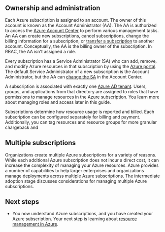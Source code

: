 


## Ownership and administration

Each Azure subscription is assigned to an account. The owner of this account is known as the Account Administrator (AA). The AA is authorized to access the [Azure Account Center][azure-account-center] to perform various management tasks. An AA can create new subscriptions, cancel subscriptions, change the billing information for a subscription, or [transfer a subscription][azure-transfer-subscription] to another account. Conceptually, the AA is the billing owner of the subscription. In RBAC, the AA isn't assigned a role.

Every subscription has a Service Administrator (SA) who can add, remove, and modify Azure resources in that subscription by using the [Azure portal][azure-portal]. The default Service Administrator of a new subscription is the Account Administrator, but the AA can [change the SA][azure-change-sa] in the Account Center.

A subscription is associated with exactly one [Azure AD tenant](tenant.md). Users, groups, and applications from that directory are assigned to roles that have permissions to manage resources in the Azure subscription. You learn more about managing roles and access later in this guide.

Subscriptions determine how resource usage is reported and billed. Each subscription can be configured separately for billing and payment. Additionally, you can tag resources and resource groups for more granular chargeback and 

## Multiple subscriptions

Organizations create multiple Azure subscriptions for a variety of reasons. While each additional Azure subscription does not incur a direct cost, it can increase the complexity of managing your Azure resources. Azure provides a number of capabilities to help larger enterprises and organizations manage deployments across multiple Azure subscriptions. The intermediate adoption stage discusses considerations for managing multiple Azure subscriptions. 

## Next steps

* You now understand Azure subscriptions, and you have created your Azure subscription. Your next step is learning about [resource management in Azure](resource-manager-explainer.md).


<!-- links -->
[azure-portal]: https://portal.azure.com
[azure-account-center]: https://account.azure.com/
[azure-change-sa]: /azure/billing/billing-add-change-azure-subscription-administrator
[azure-change-subscription-offer]: /azure/billing/billing-how-to-switch-azure-offer
[azure-transfer-subscription]: /azure/billing/billing-subscription-transfer

[docs-subscription-limits]: /azure/azure-subscription-service-limits


[azure-get-started]: https://azure.microsoft.com/en-us/get-started/
[azure-offers]: https://azure.microsoft.com/en-us/support/legal/offer-details/
[azure-free-trial]: https://azure.microsoft.com/en-us/offers/ms-azr-0044p/
[azure-change-subscription-offer]: /azure/billing/billing-how-to-switch-azure-offer
[microsoft-account]: https://account.microsoft.com/account
[subscription-service-limits]: /azure/azure-subscription-service-limits
[docs-organizational-account]: /azure/active-directory/sign-up-organization
